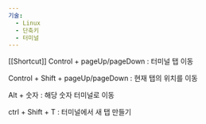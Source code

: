 ```yaml
---
기술:
  - Linux
  - 단축키
  - 터미널
---
```

[[Shortcut]]
Control + pageUp/pageDown : 터미널 탭 이동

Control + Shift + pageUp/pageDown : 현재 탭의 위치를 이동

Alt + 숫자 : 해당 숫자 터미널로 이동

ctrl + Shift + T : 터미널에서 새 탭 만들기
